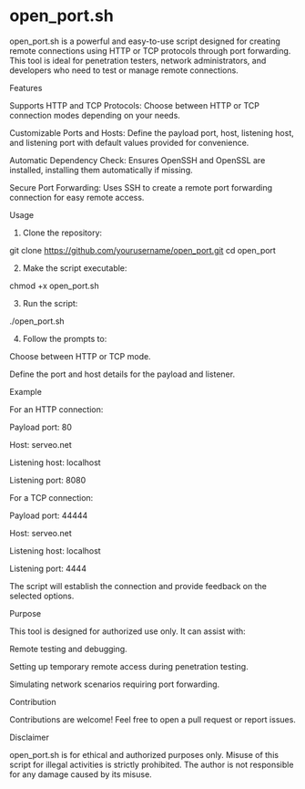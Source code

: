 # open_port.sh

open_port.sh is a powerful and easy-to-use script designed for creating remote connections using HTTP or TCP protocols through port forwarding. This tool is ideal for penetration testers, network administrators, and developers who need to test or manage remote connections.

Features

Supports HTTP and TCP Protocols: Choose between HTTP or TCP connection modes depending on your needs.

Customizable Ports and Hosts: Define the payload port, host, listening host, and listening port with default values provided for convenience.

Automatic Dependency Check: Ensures OpenSSH and OpenSSL are installed, installing them automatically if missing.

Secure Port Forwarding: Uses SSH to create a remote port forwarding connection for easy remote access.


Usage

1. Clone the repository:

git clone https://github.com/yourusername/open_port.git
cd open_port


2. Make the script executable:

chmod +x open_port.sh


3. Run the script:

./open_port.sh


4. Follow the prompts to:

Choose between HTTP or TCP mode.

Define the port and host details for the payload and listener.




Example

For an HTTP connection:

Payload port: 80

Host: serveo.net

Listening host: localhost

Listening port: 8080


For a TCP connection:

Payload port: 44444

Host: serveo.net

Listening host: localhost

Listening port: 4444



The script will establish the connection and provide feedback on the selected options.

Purpose

This tool is designed for authorized use only. It can assist with:

Remote testing and debugging.

Setting up temporary remote access during penetration testing.

Simulating network scenarios requiring port forwarding.


Contribution

Contributions are welcome! Feel free to open a pull request or report issues.

Disclaimer

open_port.sh is for ethical and authorized purposes only. Misuse of this script for illegal activities is strictly prohibited. The author is not responsible for any damage caused by its misuse.
